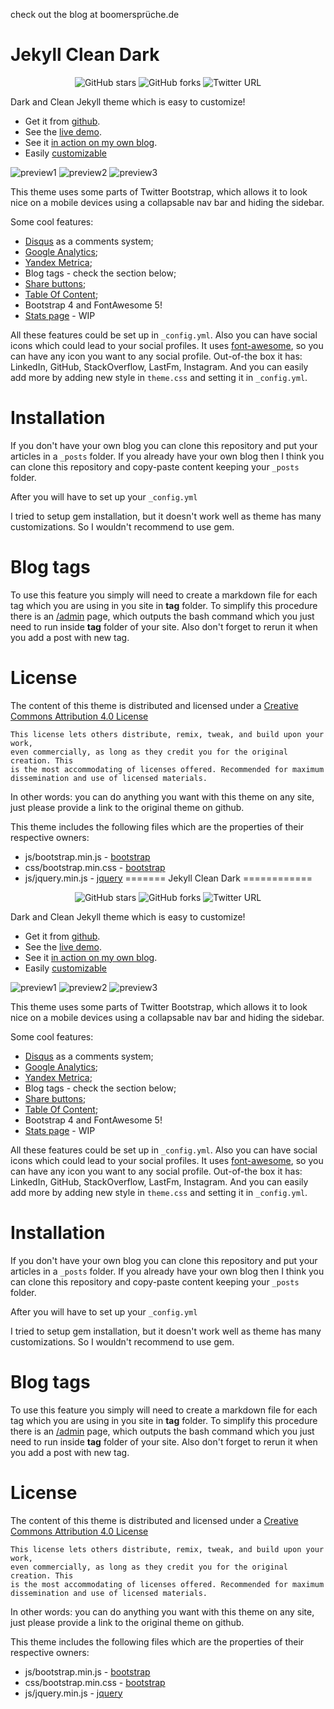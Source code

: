 check out the blog at boomersprüche.de

Jekyll Clean Dark
============

<p align="center">
   <img alt="GitHub stars" src="https://img.shields.io/github/stars/streetturtle/jekyll-clean-dark">
   <img alt="GitHub forks" src="https://img.shields.io/github/forks/streetturtle/jekyll-clean-dark">
 <img alt="Twitter URL" src="https://img.shields.io/twitter/url?url=https%3A%2F%2Fgithub.com%2Fstreetturtle%2Fjekyll-clean-dark">
</p>

Dark and Clean Jekyll theme which is easy to customize!

* Get it from [github](https://github.com/streetturtle/jekyll-clean-dark).
* See the [live demo](http://pavelmakhov.com/jekyll-clean-dark).
* See it [in action on my own blog](http://pavelmakhov.com).
* Easily [customizable](http://pavelmakhov.com/jekyll-clean-dark/2016/09/customizations)

![preview1](./assets/images/preview1.jpg)
![preview2](./assets/images/preview2.jpg)
![preview3](./assets/images/preview3.jpg)

This theme uses some parts of Twitter Bootstrap, which allows it to look nice on a mobile devices using a collapsable nav bar and hiding the
sidebar.

Some cool features:

 - [Disqus](http://disqus.com) as a comments system;
 - [Google Analytics](http://www.google.com/analytics/);
 - [Yandex Metrica](http://metrica.yandex.com);
 - Blog tags - check the section below;
 - [Share buttons](http://pavelmakhov.com/jekyll-clean-dark/2016/09/be-social);
 - [Table Of Content](http://pavelmakhov.com/jekyll-clean-dark/2018/08/table-of-content);
 - Bootstrap 4 and FontAwesome 5!
 - [Stats page](http://pavelmakhov.com/jekyll-clean-dark/stats) - WIP

All these features could be set up in `_config.yml`. Also you can have social icons which could lead to your social profiles. It uses [font-awesome](http://fontawesome.io/), so you can have any icon you want to any social profile. Out-of-the box it has: LinkedIn, GitHub, StackOverflow, LastFm, Instagram. And you can easily add more by adding new style in `theme.css` and setting it in `_config.yml`.

Installation
============

If you don't have your own blog you can clone this repository and put your articles in a `_posts` folder.
If you already have your own blog then I think you can clone this repository and copy-paste content keeping your `_posts` folder.

After you will have to set up your `_config.yml`

I tried to setup gem installation, but it doesn't work well as theme has many customizations. So I wouldn't recommend to use gem.
 
Blog tags
=========

To use this feature you simply will need to create a markdown file for each tag which you are using in you site in **tag** folder. To simplify this procedure there is an [/admin](http://pavelmakhov.com/jekyll-clean-dark/admin.html) page, which outputs the bash command which you just need to run inside **tag** folder of your site. Also don't forget to rerun it when you add a post with new tag.

License
=======

The content of this theme is distributed and licensed under a
[Creative Commons Attribution 4.0 License](https://creativecommons.org/licenses/by/4.0/legalcode)

    This license lets others distribute, remix, tweak, and build upon your work,
    even commercially, as long as they credit you for the original creation. This
    is the most accommodating of licenses offered. Recommended for maximum
    dissemination and use of licensed materials.

In other words: you can do anything you want with this theme on any site, just please
provide a link to the original theme on github.

This theme includes the following files which are the properties of their
respective owners:

* js/bootstrap.min.js - [bootstrap](http://getbootstrap.com)
* css/bootstrap.min.css - [bootstrap](http://getbootstrap.com)
* js/jquery.min.js - [jquery](https://jquery.com)
=======
Jekyll Clean Dark
============

<p align="center">
   <img alt="GitHub stars" src="https://img.shields.io/github/stars/streetturtle/jekyll-clean-dark">
   <img alt="GitHub forks" src="https://img.shields.io/github/forks/streetturtle/jekyll-clean-dark">
 <img alt="Twitter URL" src="https://img.shields.io/twitter/url?url=https%3A%2F%2Fgithub.com%2Fstreetturtle%2Fjekyll-clean-dark">
</p>

Dark and Clean Jekyll theme which is easy to customize!

* Get it from [github](https://github.com/streetturtle/jekyll-clean-dark).
* See the [live demo](http://pavelmakhov.com/jekyll-clean-dark).
* See it [in action on my own blog](http://pavelmakhov.com).
* Easily [customizable](http://pavelmakhov.com/jekyll-clean-dark/2016/09/customizations)

![preview1](./assets/images/preview1.jpg)
![preview2](./assets/images/preview2.jpg)
![preview3](./assets/images/preview3.jpg)

This theme uses some parts of Twitter Bootstrap, which allows it to look nice on a mobile devices using a collapsable nav bar and hiding the
sidebar.

Some cool features:

 - [Disqus](http://disqus.com) as a comments system;
 - [Google Analytics](http://www.google.com/analytics/);
 - [Yandex Metrica](http://metrica.yandex.com);
 - Blog tags - check the section below;
 - [Share buttons](http://pavelmakhov.com/jekyll-clean-dark/2016/09/be-social);
 - [Table Of Content](http://pavelmakhov.com/jekyll-clean-dark/2018/08/table-of-content);
 - Bootstrap 4 and FontAwesome 5!
 - [Stats page](http://pavelmakhov.com/jekyll-clean-dark/stats) - WIP

All these features could be set up in `_config.yml`. Also you can have social icons which could lead to your social profiles. It uses [font-awesome](http://fontawesome.io/), so you can have any icon you want to any social profile. Out-of-the box it has: LinkedIn, GitHub, StackOverflow, LastFm, Instagram. And you can easily add more by adding new style in `theme.css` and setting it in `_config.yml`.

Installation
============

If you don't have your own blog you can clone this repository and put your articles in a `_posts` folder.
If you already have your own blog then I think you can clone this repository and copy-paste content keeping your `_posts` folder.

After you will have to set up your `_config.yml`

I tried to setup gem installation, but it doesn't work well as theme has many customizations. So I wouldn't recommend to use gem.
 
Blog tags
=========

To use this feature you simply will need to create a markdown file for each tag which you are using in you site in **tag** folder. To simplify this procedure there is an [/admin](http://pavelmakhov.com/jekyll-clean-dark/admin.html) page, which outputs the bash command which you just need to run inside **tag** folder of your site. Also don't forget to rerun it when you add a post with new tag.

License
=======

The content of this theme is distributed and licensed under a
[Creative Commons Attribution 4.0 License](https://creativecommons.org/licenses/by/4.0/legalcode)

    This license lets others distribute, remix, tweak, and build upon your work,
    even commercially, as long as they credit you for the original creation. This
    is the most accommodating of licenses offered. Recommended for maximum
    dissemination and use of licensed materials.

In other words: you can do anything you want with this theme on any site, just please
provide a link to the original theme on github.

This theme includes the following files which are the properties of their
respective owners:

* js/bootstrap.min.js - [bootstrap](http://getbootstrap.com)
* css/bootstrap.min.css - [bootstrap](http://getbootstrap.com)
* js/jquery.min.js - [jquery](https://jquery.com)
